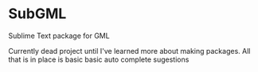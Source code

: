 # SubGML
Sublime Text package for GML


Currently dead project until I've learned more about making packages. All that is in place is basic basic auto complete sugestions
